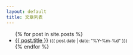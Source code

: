 ```yaml
---
layout: default
title: 文章列表
---
```


<ul>
{% for post in site.posts %}
  <li>
    <a href="{{ post.url | relative_url }}">{{ post.title }}</a>
    <small>({{ post.date | date: "%Y-%m-%d" }})</small>
  </li>
{% endfor %}
</ul>

